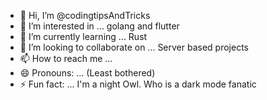 - 👋 Hi, I’m @codingtipsAndTricks
- 👀 I’m interested in ... golang and flutter
- 🌱 I’m currently learning ... Rust
- 💞️ I’m looking to collaborate on ... Server based projects
- 📫 How to reach me ... 
- 😄 Pronouns: ... (Least bothered)
- ⚡ Fun fact: ... I'm a night Owl. Who is a dark mode fanatic

<!---
codingtipsAndTricks/codingtipsAndTricks is a ✨ special ✨ repository because its `README.md` (this file) appears on your GitHub profile.
You can click the Preview link to take a look at your changes.
--->
